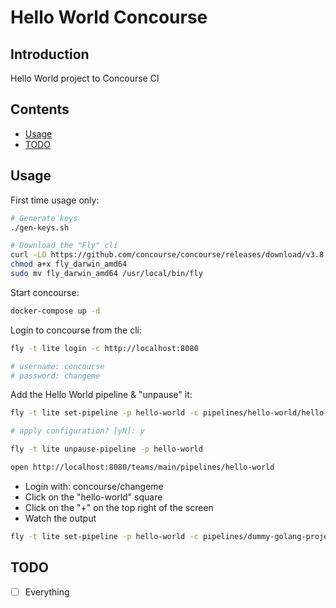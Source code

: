 # Hello World Concourse

## Introduction

Hello World project to Concourse CI

## Contents

- [Usage](#usage)
- [TODO](#todo)

## Usage

First time usage only:

```bash
# Generate keys
./gen-keys.sh

# Download the "Fly" cli
curl -LO https://github.com/concourse/concourse/releases/download/v3.8.0/fly_darwin_amd64
chmod a+x fly_darwin_amd64
sudo mv fly_darwin_amd64 /usr/local/bin/fly
```

Start concourse:

```bash
docker-compose up -d
```

Login to concourse from the cli:

```bash
fly -t lite login -c http://localhost:8080

# username: concourse
# password: changeme
```

Add the Hello World pipeline & "unpause" it:

```bash
fly -t lite set-pipeline -p hello-world -c pipelines/hello-world/hello-world.yml

# apply configuration? [yN]: y

fly -t lite unpause-pipeline -p hello-world

open http://localhost:8080/teams/main/pipelines/hello-world
```

- Login with: concourse/changeme
- Click on the "hello-world" square
- Click on the "+" on the top right of the screen
- Watch the output

```bash
fly -t lite set-pipeline -p hello-world -c pipelines/dummy-golang-project/dummy-golang-project.yml
```

## TODO

- [ ] Everything
